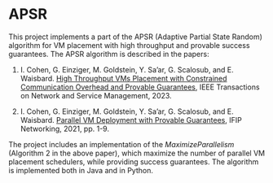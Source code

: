 # APSR
This project implements a part of the APSR (Adaptive Partial State Random) algorithm for VM placement with high throughput and provable success guarantees. The APSR algorithm is described in the papers:

1. I. Cohen, G. Einziger, M. Goldstein, Y. Sa’ar, G. Scalosub, and E. Waisbard. [High Throughput VMs Placement with Constrained Communication Overhead and Provable Guarantees](https://www.researchgate.net/publication/367302063_High_Throughput_VMs_Placement_with_Constrained_Communication_Overhead_and_Provable_Guarantees), IEEE Transactions on Network and Service Management, 2023.

2. I. Cohen, G. Einziger, M. Goldstein, Y. Sa’ar, G. Scalosub, and E. Waisbard. [Parallel VM Deployment with Provable Guarantees](https://www.researchgate.net/profile/Itamar-Cohen-2/publication/351449290_Parallel_VM_Deployment_with_Provable_Guarantees/links/6098afaaa6fdccaebd1d82f5/Parallel-VM-Deployment-with-Provable-Guarantees.pdf), IFIP Networking, 2021, pp. 1-9.

The project includes an implementation of the _MaximizeParallelism_ (Algorithm 2 in the above paper), which maximize the number of parallel VM placement schedulers, while providing success guarantees. The algorithm is implemented both in Java and in Python.
